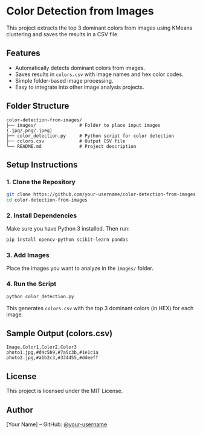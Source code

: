 # Color Detection from Images

This project extracts the top 3 dominant colors from images using KMeans clustering and saves the results in a CSV file.

## Features

- Automatically detects dominant colors from images.
- Saves results in `colors.csv` with image names and hex color codes.
- Simple folder-based image processing.
- Easy to integrate into other image analysis projects.

## Folder Structure

```
color-detection-from-images/
├── images/                # Folder to place input images (.jpg/.png/.jpeg)
├── color_detection.py     # Python script for color detection
├── colors.csv             # Output CSV file
└── README.md              # Project description
```

## Setup Instructions

### 1. Clone the Repository

```bash
git clone https://github.com/your-username/color-detection-from-images.git
cd color-detection-from-images
```

### 2. Install Dependencies

Make sure you have Python 3 installed. Then run:

```bash
pip install opencv-python scikit-learn pandas
```

### 3. Add Images

Place the images you want to analyze in the `images/` folder.

### 4. Run the Script

```bash
python color_detection.py
```

This generates `colors.csv` with the top 3 dominant colors (in HEX) for each image.

## Sample Output (colors.csv)

```
Image,Color1,Color2,Color3
photo1.jpg,#d4c5b9,#7a5c3b,#1e1c1a
photo2.jpg,#a1b2c3,#334455,#ddeeff
```

## License

This project is licensed under the MIT License.

## Author

[Your Name] – GitHub: [@your-username](https://github.com/your-username)
